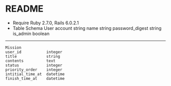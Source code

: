 # README

* Require Ruby 2.7.0, Rails 6.0.2.1
* Table Schema
    User
    account           string
    name              string
    password_digest   string
    is_admin          boolean

----
    Mission
    user_id           integer
    title             string
    contents          text
    status            integer
    priority_order    integer
    intitial_time_at  datetime
    finish_time_at    datetime
